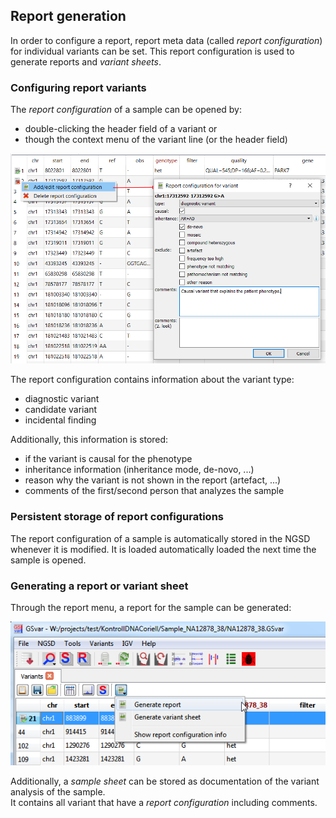 ## Report generation

In order to configure a report, report meta data (called *report configuration*) for individual variants can be set.
This report configuration is used to generate reports and *variant sheets*.

### Configuring report variants

The *report configuration* of a sample can be opened by:

* double-clicking the header field of a variant or
* though the context menu of the variant line (or the header field)

![report_config_variant.png](report_config_variant.png)

The report configuration contains information about the variant type:

* diagnostic variant
* candidate variant
* incidental finding

Additionally, this information is stored:

* if the variant is causal for the phenotype
* inheritance information (inheritance mode, de-novo, ...)
* reason why the variant is not shown in the report (artefact, ...)
* comments of the first/second person that analyzes the sample

### Persistent storage of report configurations

The report configuration of a sample is automatically stored in the NGSD whenever it is modified.
It is loaded automatically loaded the next time the sample is opened.

### Generating a report or variant sheet

Through the report menu, a report for the sample can be generated:

![report_config_results.png](report_config_results.png)

Additionally, a *sample sheet* can be stored as documentation of the variant analysis of the sample.  
It contains all variant that have a *report configuration* including comments.  
